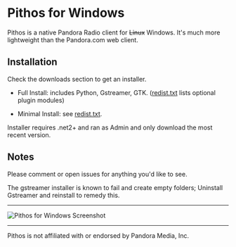 Pithos for Windows
=============

Pithos is a native Pandora Radio client for ~~Linux~~ Windows. It's much more lightweight
than the Pandora.com web client.

Installation
-----------
Check the downloads section to get an installer.

- Full Install: includes Python, Gstreamer, GTK. ([redist.txt](https://github.com/TingPing/pithos-for-windows/blob/master/windows/redist.txt) lists optional plugin modules)

- Minimal Install: see [redist.txt](https://github.com/TingPing/pithos-for-windows/blob/master/windows/redist.txt).

Installer requires .net2+ and ran as Admin and only download the most recent version.

Notes
-----
Please comment or open issues for anything you'd like to see.

The gstreamer installer is known to fail and create empty folders; Uninstall Gstreamer and reinstall to remedy this.

------------------

![Pithos for Windows Screenshot](http://puu.sh/wZ5V)

------------------

Pithos is not affiliated with or endorsed by Pandora Media, Inc.
